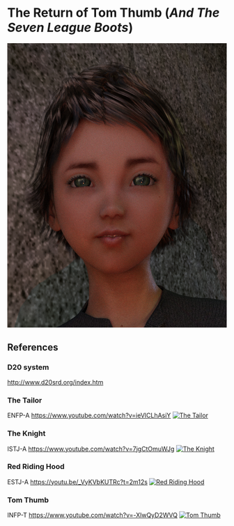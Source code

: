 # The Return of Tom Thumb (*And The Seven League Boots*)

![Tom Thumb](https://github.com/PunkUnicorn/The-Return-of-Tom-Thumb/blob/master/TomThumb/Tomthumb2Mugshot.png)

## References
### D20 system  
http://www.d20srd.org/index.htm

### The Tailor      
ENFP-A  https://www.youtube.com/watch?v=ieVlCLhAsiY
[![The Tailor](http://img.youtube.com/vi/ieVlCLhAsiY/0.jpg)](http://www.youtube.com/watch?v=ieVlCLhAsiY)

### The Knight
ISTJ-A  https://www.youtube.com/watch?v=7jgCtOmuWJg
[![The Knight](http://img.youtube.com/vi/7jgCtOmuWJg/0.jpg)](http://www.youtube.com/watch?v=7jgCtOmuWJg)

### Red Riding Hood 
ESTJ-A  https://youtu.be/_VyKVbKUTRc?t=2m12s
[![Red Riding Hood](http://img.youtube.com/vi/_VyKVbKUTRc/0.jpg)](http://www.youtube.com/watch?v=_VyKVbKUTRc)

### Tom Thumb       
INFP-T  https://www.youtube.com/watch?v=-XlwQyD2WVQ
[![Tom Thumb](http://img.youtube.com/vi/-XlwQyD2WVQ/0.jpg)](http://www.youtube.com/watch?v=-XlwQyD2WVQ)


